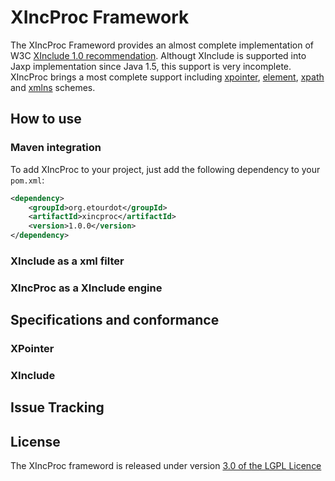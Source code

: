 # XIncProc Framework
The XIncProc Frameword provides an almost complete implementation of W3C [XInclude 1.0 recommendation][xinclude].
Althougt XInclude is supported into Jaxp implementation since Java 1.5, this support is very incomplete.
XIncProc brings a most complete support including [xpointer][xpointer], [element][element], [xpath][xpath] and [xmlns][xmlns] schemes.

[xinclude]: http://www.w3.org/TR/xinclude/
[xpointer]: http://www.w3.org/TR/xptr-framework/
[element]: http://www.w3.org/TR/xptr-element/
[xpath]: http://www.w3.org/2005/04/xpointer-schemes/xpath
[xmlns]: http://www.w3.org/TR/xptr-xmlns/

## How to use
### Maven integration

To add XIncProc to your project, just add the following dependency to your `pom.xml`:
```xml
<dependency>
    <groupId>org.etourdot</groupId>
    <artifactId>xincproc</artifactId>
    <version>1.0.0</version>
</dependency>
```

### XInclude as a xml filter


### XIncProc as a XInclude engine

## Specifications and conformance
### XPointer
### XInclude

## Issue Tracking

## License
The XIncProc frameword is released  under version [3.0 of the LGPL Licence](http://opensource.org/licenses/lgpl-3.0.html)
